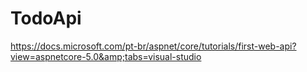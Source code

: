 # TodoApi
https://docs.microsoft.com/pt-br/aspnet/core/tutorials/first-web-api?view=aspnetcore-5.0&amp;tabs=visual-studio
